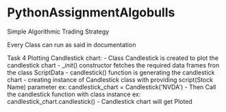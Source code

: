 # PythonAssignmentAlgobulls
Simple Algorithmic Trading Strategy

Every Class can run as said in documentation

Task 4 Plotting Candlestick chart:
    - Class Candlestick is created to plot the candlestick chart
    - __init_() constructor fetches the required data frames fron the class ScriptData
    - candlestick() function is generating the candlestick chart
    - creating instance of Candlestick class with providing script(Stock Name) parameter
        ex: 
                candlestick_chart = Candlestick('NVDA')
    - Then Call the candlestick function with class instance
        ex:
                candlestick_chart.candlestick()
    - Candlestick chart will get Ploted
